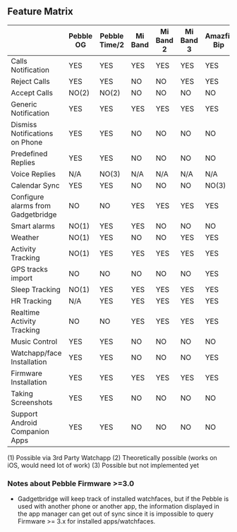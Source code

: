 ## Feature Matrix

|                                   | Pebble OG | Pebble Time/2 | Mi Band | Mi Band 2 | Mi Band 3 | Amazfit Bip | Amazfit Cor |
|-----------------------------------| ----------|---------------|---------|-----------|-----------|-------------|-------------|
|Calls Notification                 | YES       | YES           | YES     | YES       | YES       | YES         | YES         |
|Reject Calls                       | YES       | YES           | NO      | NO        | YES       | YES         | YES         |
|Accept Calls                       | NO(2)     | NO(2)         | NO      | NO        | NO        | NO          | NO          |
|Generic Notification               | YES       | YES           | YES     | YES       | YES       | YES         | YES         |
|Dismiss Notifications on Phone     | YES       | YES           | NO      | NO        | NO        | NO          | NO          |
|Predefined Replies                 | YES       | YES           | NO      | NO        | NO        | NO          | NO          |
|Voice Replies                      | N/A       | NO(3)         | N/A     | N/A       | N/A       | N/A         | N/A         |
|Calendar Sync                      | YES       | YES           | NO      | NO        | NO        | NO(3)       | NO          |
|Configure alarms from Gadgetbridge | NO        | NO            | YES     | YES       | YES       | YES         | YES         |
|Smart alarms                       | NO(1)     | YES           | YES     | NO        | NO        | NO          | NO          |
|Weather                            | NO(1)     | YES           | NO      | NO        | YES       | YES         | YES         |
|Activity Tracking                  | NO(1)     | YES           | YES     | YES       | YES       | YES         | YES         |
|GPS tracks import                  | NO        | NO            | NO      | NO        | NO        | YES         | NO          |
|Sleep Tracking                     | NO(1)     | YES           | YES     | YES       | YES       | YES         | YES         |
|HR Tracking                        | N/A       | YES           | YES     | YES       | YES       | YES         | YES         |
|Realtime Activity Tracking         | NO        | NO            | YES     | YES       | YES       | YES         | YES         |
|Music Control                      | YES       | YES           | NO      | NO        | NO        | NO          | YES         |
|Watchapp/face Installation         | YES       | YES           | NO      | NO        | NO        | YES         | YES         |
|Firmware Installation              | YES       | YES           | YES     | YES       | YES       | YES         | YES         |
|Taking Screenshots                 | YES       | YES           | NO      | NO        | NO        | NO          | NO          |
|Support Android Companion Apps     | YES       | YES           | NO      | NO        | NO        | NO          | NO          |

(1) Possible via 3rd Party Watchapp
(2) Theoretically possible (works on iOS, would need lot of work)
(3) Possible but not implemented yet


### Notes about Pebble Firmware >=3.0

* Gadgetbridge will keep track of installed watchfaces, but if the Pebble is used with another phone or another app, the information displayed in the app manager can get out of sync since it is impossible to query Firmware >= 3.x for installed apps/watchfaces.

